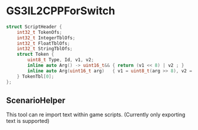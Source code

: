 # GS3IL2CPPForSwitch
```cpp
struct ScriptHeader {
	int32_t TokenOfs;
	int32_t IntegerTblOfs;
	int32_t FloatTblOfs;
	int32_t StringTblOfs;
	struct Token {
		uint8_t Type, Id, v1, v2;
		inline auto Arg() -> uint16_t&& { return (v1 << 8) | v2 ; }
		inline auto Arg(uint16_t arg)   { v1 = uint8_t(arg >> 8), v2 = uint8_t(arg & 0x00FF); }
	} TokenTbl[0];
};
```
## ScenarioHelper
This tool can re import text within game scripts. (Currently only exporting text is supported)<br>
